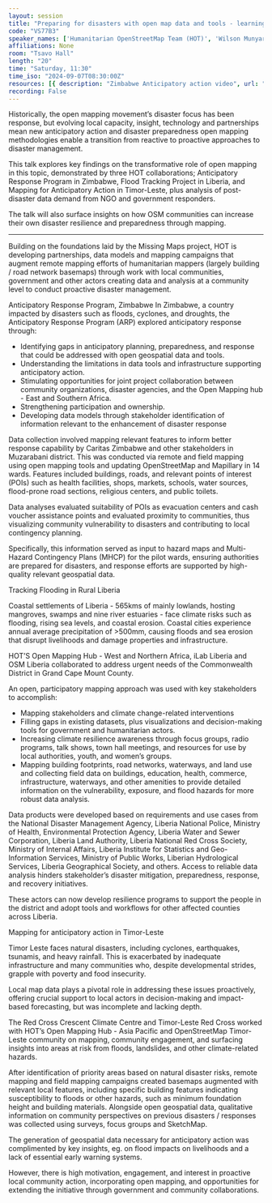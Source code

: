 ```yaml
---
layout: session
title: "Preparing for disasters with open map data and tools - learning through anticipatory action in Zimbabwe, Liberia and Timor Leste"
code: "VS77B3"
speaker_names: ['Humanitarian OpenStreetMap Team (HOT)', 'Wilson Munyaradzi']
affiliations: None
room: "Tsavo Hall"
length: "20"
time: "Saturday, 11:30"
time_iso: "2024-09-07T08:30:00Z"
resources: [{ description: "Zimbabwe Anticipatory action video", url: "https://drive.google.com/file/d/1z0fxLjDGdlxxCdDnuYKqZZqoIR1sPQt-/view" },{ description: "Timor Leste anticipatory action video", url: "https://drive.google.com/file/d/1YjnlxqaWCxn4X4l-lrM_qOhDo-5VjEM6/view?usp=sharing" },{ description: "Liberia Anticipatory action video", url: "https://drive.google.com/file/d/11CNW02o15xX3JPBDlje-0KxClXKSJ965/view?usp=drive_link" },{ description: "Zimbabwe anticipatory action presentation", url: "https://pretalx.com/media/sotm2024/submissions/VS77B3/resources/Anticipatory_Response_Program_in_Zimbabwe_SOTM_Nai_Z74VlED.pdf" },{ description: "Timor Leste anticipatory action presentation", url: "https://pretalx.com/media/sotm2024/submissions/VS77B3/resources/Timor_Leste_Anticipatory_Action_for_SOTM_Africa_20_CbNoj3n.pdf" }]
recording: False
---
```


Historically, the open mapping movement’s disaster focus has been response, but evolving local capacity, insight, technology and partnerships mean new anticipatory action and disaster preparedness open mapping methodologies enable a transition from reactive to proactive approaches to disaster management.

This talk explores key findings on the transformative role of open mapping in this topic, demonstrated by three HOT collaborations; Anticipatory Response Program in Zimbabwe, Flood Tracking Project in Liberia, and Mapping for Anticipatory Action in Timor-Leste, plus analysis of post-disaster data demand from NGO and government responders. 

The talk will also surface insights on how OSM communities can increase their own disaster resilience and preparedness through mapping.

<hr>

Building on the foundations laid by the Missing Maps project, HOT is developing partnerships, data models and mapping campaigns that augment remote mapping efforts of humanitarian mappers (largely building / road network basemaps) through work with local communities, government and other actors creating data and analysis at a community level to conduct proactive disaster management.

Anticipatory Response Program, Zimbabwe
In Zimbabwe, a country impacted by disasters such as floods, cyclones, and droughts, the Anticipatory Response Program (ARP) explored anticipatory response through:

- Identifying gaps in anticipatory planning, preparedness, and response that could be addressed with open geospatial data and tools.
- Understanding the limitations in data tools and infrastructure supporting anticipatory action.
- Stimulating opportunities for joint project collaboration between community organizations, disaster agencies, and the Open Mapping hub - East and Southern Africa.
- Strengthening participation and ownership.
- Developing data models through stakeholder identification of information relevant to the enhancement of disaster response

Data collection involved mapping relevant features to inform better response capability by Caritas Zimbabwe and other stakeholders in Muzarabani district. This was conducted via remote and field mapping using open mapping tools and updating OpenStreetMap and Mapillary in 14 wards. Features included buildings, roads, and relevant points of interest (POIs) such as health facilities, shops, markets, schools, water sources, flood-prone road sections, religious centers, and public toilets.

Data analyses evaluated suitability of POIs as evacuation centers and cash voucher assistance points and evaluated proximity to communities, thus visualizing community vulnerability to disasters and contributing to local contingency planning.

Specifically, this information served as input to hazard maps and Multi-Hazard Contingency Plans (MHCP) for the pilot wards, ensuring authorities are prepared for disasters, and response efforts are supported by high-quality relevant geospatial data.

Tracking Flooding in Rural Liberia

Coastal settlements of Liberia - 565kms of mainly lowlands, hosting mangroves, swamps and nine river estuaries - face climate risks such as flooding, rising sea levels, and coastal erosion. Coastal cities experience annual average precipitation of &gt;500mm, causing floods and sea erosion that disrupt livelihoods and damage properties and infrastructure.

HOT’S Open Mapping Hub - West and Northern Africa, iLab Liberia and OSM Liberia collaborated to address urgent needs of the Commonwealth District in Grand Cape Mount County.

An open, participatory mapping approach was used with key stakeholders to accomplish: 

- Mapping stakeholders and climate change-related interventions
- Filling gaps in existing datasets, plus visualizations and decision-making tools for government and humanitarian actors.
- Increasing climate resilience awareness through focus groups, radio programs, talk shows, town hall meetings, and resources for use by local authorities, youth, and women’s groups.
- Mapping building footprints, road networks, waterways, and land use and collecting field data on buildings, education, health, commerce, infrastructure, waterways, and other amenities to provide detailed information on the vulnerability, exposure, and flood hazards for more robust data analysis.

Data products were developed based on requirements and use cases from the National Disaster Management Agency, Liberia National Police, Ministry of Health, Environmental Protection Agency, Liberia Water and Sewer Corporation, Liberia Land Authority, Liberia National Red Cross Society, Ministry of Internal Affairs, Liberia Institute for Statistics and Geo-Information Services, Ministry of Public Works, Liberian Hydrological Services, Liberia Geographical Society, and others. Access to reliable data analysis hinders stakeholder’s disaster mitigation, preparedness, response, and recovery initiatives.
 
These actors can now develop resilience programs to support the people in the district and adopt tools and workflows for other affected counties across Liberia.

Mapping for anticipatory action in Timor-Leste

Timor Leste faces natural disasters, including cyclones, earthquakes, tsunamis, and heavy rainfall. This is exacerbated by inadequate infrastructure and many communities who, despite developmental strides, grapple with poverty and food insecurity.

Local map data plays a pivotal role in addressing these issues proactively, offering crucial support to local actors in decision-making and impact-based forecasting, but was incomplete and lacking depth.

The Red Cross Crescent Climate Centre and Timor-Leste Red Cross worked with HOT’s Open Mapping Hub - Asia Pacific and OpenStreetMap Timor-Leste community on mapping, community engagement, and surfacing insights into areas at risk from floods, landslides, and other climate-related hazards.

After identification of priority areas based on natural disaster risks, remote mapping and field mapping campaigns created basemaps augmented with relevant local features, including specific building features indicating susceptibility to floods or other hazards, such as minimum foundation height and building materials. Alongside open geospatial data, qualitative information on community perspectives on previous disasters / responses was collected using surveys, focus groups and SketchMap.

The generation of geospatial data necessary for anticipatory action was complimented by key insights, eg. on flood impacts on livelihoods and a lack of essential early warning systems.

However, there is high motivation, engagement, and interest in proactive local community action, incorporating open mapping, and opportunities for extending the initiative through government and community collaborations.

